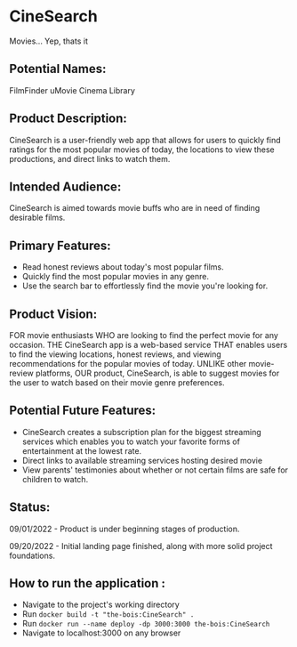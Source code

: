 # CineSearch

Movies... Yep, thats it


## Potential Names:

FilmFinder
uMovie
Cinema Library



## Product Description:

CineSearch is a user-friendly web app that allows for users to quickly find ratings
for the most popular movies of today, the locations to view these productions, and direct links to watch them. 



## Intended Audience:

CineSearch is aimed towards movie buffs who are in need of finding desirable films.



## Primary Features:

* Read honest reviews about today's most popular films.
* Quickly find the most popular movies in any genre.
* Use the search bar to effortlessly find the movie you're looking for.



## Product Vision:

FOR movie enthusiasts WHO are looking to find the perfect movie for any occasion. THE CineSearch 
app is a web-based service THAT enables users to find the viewing locations, honest reviews, and 
viewing recommendations for the popular movies of today. UNLIKE other movie-review platforms,
OUR product, CineSearch, is able to suggest movies for the user to watch based on their
movie genre preferences.


## Potential Future Features:
* CineSearch creates a subscription plan for the biggest streaming services which enables you to watch
	your favorite forms of entertainment at the lowest rate.
* Direct links to available streaming services hosting desired movie
* View parents' testimonies about whether or not certain films are safe for children to watch.
	
	
	
## Status:

09/01/2022 - Product is under beginning stages of production. 

09/20/2022 - Initial landing page finished, along with more solid project foundations.


## How to run the application :

* Navigate to the project's working directory
* Run `docker build -t "the-bois:CineSearch" .`
* Run `docker run --name deploy -dp 3000:3000 the-bois:CineSearch`
* Navigate to localhost:3000 on any browser
